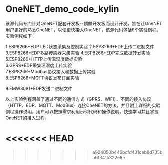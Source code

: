 # OneNET_demo_code_kylin
  该源代码专门针对OneNET配套开发板--麒麟开发板而设计开发，旨在让OneNET用户更好的熟悉OneNET，以便更快接入OneNET，该源代码包括9个实验例程。实验例程如下：

 1.ESP8266+EDP LED状态采集及控制实验	
 2.ESP8266+EDP上传二进制文件	
 3.ESP8266+EDP多路传感器采集实验	
 4.ESP8266+EDP完成数据转发实验	
 5.ESP8266+HTTP上传温湿度数据实验	
 6.GPRS+EDP采集温湿度上传实验	
 7.ESP8266+Modbus协议接入和数据上传实验	
 8.ESP8266+MQTT协议发布订阅实验	

 9.EMW3081+EDP发送二进制文件	
 
 以上实验例程涵盖了通过不同的通信方式（GPRS、WIFI）、不同的接入协议（HTTP、EDP、MQTT、ModBus）连接OneNET的方法，并且附上详细的实验例程操作说明，用户可以按照需求利用示例代码和操作说明，快速学习并且掌握OneNET的接入过程。

<<<<<<< HEAD
=======


>>>>>>> a924050b446bcfd431ceb8d735ba6f3415322e9e
